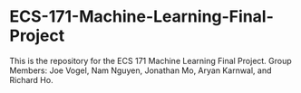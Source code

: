# ECS-171-Machine-Learning-Final-Project
This is the repository for the ECS 171 Machine Learning Final Project.
Group Members: Joe Vogel, Nam Nguyen, Jonathan Mo, Aryan Karnwal, and Richard Ho.
